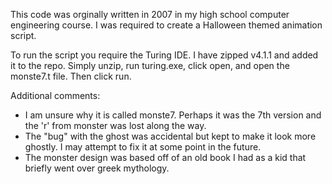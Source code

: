 This code was orginally written in 2007 in my high school computer engineering course. I was required to create a Halloween themed animation script. 

To run the script you require the Turing IDE. I have zipped v4.1.1 and added it to the repo. Simply unzip, run turing.exe, click open, and open the monste7.t file. Then click run. 

Additional comments: 
- I am unsure why it is called monste7. Perhaps it was the 7th version and the 'r' from monster was lost along the way. 
- The "bug" with the ghost was accidental but kept to make it look more ghostly. I may attempt to fix it at some point in the future. 
- The monster design was based off of an old book I had as a kid that briefly went over greek mythology. 